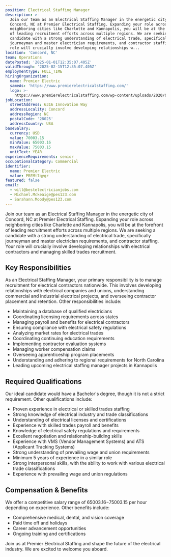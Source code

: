 ```yaml
---
position: Electrical Staffing Manager
description: >-
  Join our team as an Electrical Staffing Manager in the energetic city of
  Concord, NC at Premier Electrical Staffing. Expanding your role across
  neighboring cities like Charlotte and Kannapolis, you will be at the forefront
  of leading recruitment efforts across multiple regions. We are seeking a
  candidate with a strong understanding of electrical trade, specifically
  journeyman and master electrician requirements, and contractor staffing. Your
  role will crucially involve developing relationships w...
location: 'Concord, NC'
team: Operations
datePosted: '2025-01-01T12:35:07.405Z'
validThrough: '2025-02-15T12:35:07.405Z'
employmentType: FULL_TIME
hiringOrganization:
  name: Premier Electric
  sameAs: 'https://www.premierelectricalstaffing.com/'
  logo: >-
    https://www.premierelectricalstaffing.com/wp-content/uploads/2020/05/Premier-Electrical-Staffing-logo.png
jobLocation:
  streetAddress: 6316 Innovation Way
  addressLocality: Concord
  addressRegion: NC
  postalCode: '28025'
  addressCountry: USA
baseSalary:
  currency: USD
  value: 70003.15
  minValue: 65003.16
  maxValue: 75003.15
  unitText: YEAR
experienceRequirements: senior
occupationalCategory: Commercial
identifier:
  name: Premier Electric
  value: PREMt7qygr
featured: false
email:
  - will@bestelectricianjobs.com
  - Michael.Mckeaige@pes123.com
  - Sarahann.Moody@pes123.com
---
```




Join our team as an Electrical Staffing Manager in the energetic city of Concord, NC at Premier Electrical Staffing. Expanding your role across neighboring cities like Charlotte and Kannapolis, you will be at the forefront of leading recruitment efforts across multiple regions. We are seeking a candidate with a strong understanding of electrical trade, specifically journeyman and master electrician requirements, and contractor staffing. Your role will crucially involve developing relationships with electrical contractors and managing skilled trades recruitment. 

## Key Responsibilities
As an Electrical Staffing Manager, your primary responsibility is to manage recruitment for electrical contractors nationwide. This involves developing relationships with electrical companies and unions, understanding commercial and industrial electrical projects, and overseeing contractor placement and retention. Other responsibilities include:

- Maintaining a database of qualified electricians
- Coordinating licensing requirements across states
- Managing payroll and benefits for electrical contractors
- Ensuring compliance with electrical safety regulations
- Analyzing market rates for electrical trades
- Coordinating continuing education requirements
- Implementing contractor evaluation systems
- Managing worker compensation claims
- Overseeing apprenticeship program placements
- Understanding and adhering to regional requirements for North Carolina
- Leading upcoming electrical staffing manager projects in Kannapolis

## Required Qualifications
Our ideal candidate would have a Bachelor's degree, though it is not a strict requirement. Other qualifications include:

- Proven experience in electrical or skilled trades staffing
- Strong knowledge of electrical industry and trade classifications
- Understanding of electrical licenses and certifications
- Experience with skilled trades payroll and benefits
- Knowledge of electrical safety regulations and requirements
- Excellent negotiation and relationship-building skills
- Experience with VMS (Vendor Management Systems) and ATS (Applicant Tracking Systems)
- Strong understanding of prevailing wage and union requirements
- Minimum 5 years of experience in a similar role
- Strong interpersonal skills, with the ability to work with various electrical trade classifications
- Experience with prevailing wage and union regulations

## Compensation & Benefits
We offer a competitive salary range of $65003.16-$75003.15 per hour depending on experience. Other benefits include:

- Comprehensive medical, dental, and vision coverage
- Paid time off and holidays
- Career advancement opportunities
- Ongoing training and certifications

Join us at Premier Electrical Staffing and shape the future of the electrical industry. We are excited to welcome you aboard.